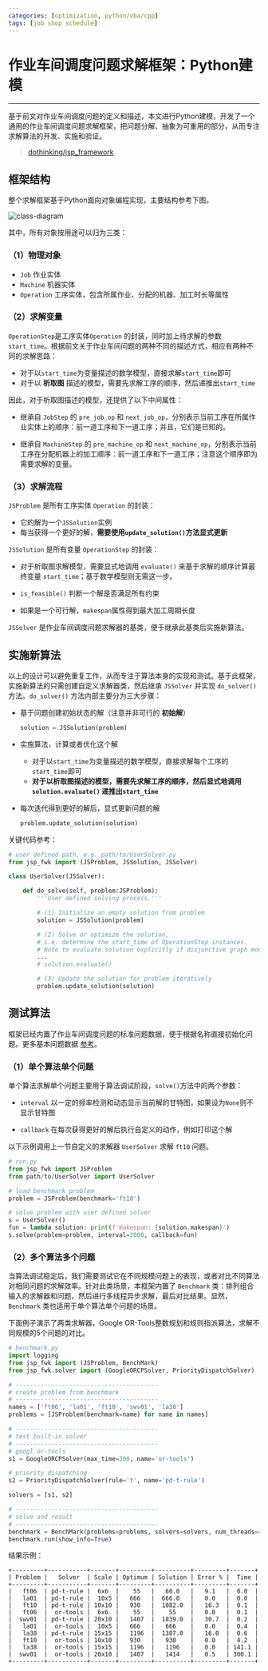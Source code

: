 ```yaml
---
categories: [optimization, python/vba/cpp]
tags: [job shop schedule]
---
```


# 作业车间调度问题求解框架：Python建模

---

基于前文对作业车间调度问题的定义和描述，本文进行Python建模，开发了一个通用的作业车间调度问题求解框架，把问题分解、抽象为可重用的部分，从而专注求解算法的开发、实施和验证。

> [dothinking/jsp_framework](https://github.com/dothinking/jsp_framework)


## 框架结构

整个求解框架基于Python面向对象编程实现，主要结构参考下图。

![class-diagram](images/2021-08-14-01.png)


其中，所有对象按用途可以归为三类：


### （1）物理对象

- `Job` 作业实体
- `Machine` 机器实体
- `Operation` 工序实体，包含所属作业、分配的机器、加工时长等属性


### （2）求解变量

`OperationStep`是工序实体`Operation` 的封装，同时加上待求解的参数 `start_time`。根据前文关于作业车间问题的两种不同的描述方式，相应有两种不同的求解思路：

- 对于以`start_time`为变量描述的数学模型，直接求解`start_time`即可
- 对于以 **析取图** 描述的模型，需要先求解工序的顺序，然后递推出`start_time`

因此，对于析取图描述的模型，还提供了以下中间属性：

- 继承自 `JobStep` 的 `pre_job_op` 和 `next_job_op`，分别表示当前工序在所属作业实体上的顺序：前一道工序和下一道工序；并且，它们是已知的。

- 继承自 `MachineStep` 的 `pre_machine_op` 和 `next_machine_op`，分别表示当前工序在分配机器上的加工顺序：前一道工序和下一道工序；注意这个顺序即为需要求解的变量。


### （3）求解流程

`JSProblem` 是所有工序实体 `Operation` 的封装：

- 它的解为一个`JSSolution`实例
- 每当获得一个更好的解，**需要使用`update_solution()`方法显式更新**

`JSSolution` 是所有变量 `OperationStep` 的封装：

- 对于析取图求解模型，需要显式地调用 `evaluate()` 来基于求解的顺序计算最终变量 `start_time`；基于数学模型则无需这一步。

- `is_feasible()` 判断一个解是否满足所有约束

- 如果是一个可行解，`makespan`属性得到最大加工周期长度


`JSSolver` 是作业车间调度问题求解器的基类，便于继承此基类后实施新算法。


## 实施新算法

以上的设计可以避免重复工作，从而专注于算法本身的实现和测试。基于此框架，实施新算法的只需创建自定义求解器类，然后继承 `JSSolver` 并实现 `do_solver()` 方法。`do_solver()` 方法内部主要分为三大步骤：

- 基于问题创建初始状态的解（注意并非可行的 **初始解**）

    ```python
    solution = JSSolution(problem)
    ```

- 实施算法，计算或者优化这个解

    - 对于以`start_time`为变量描述的数学模型，直接求解每个工序的`start_time`即可
    - **对于以析取图描述的模型，需要先求解工序的顺序，然后显式地调用 `solution.evaluate()` 递推出`start_time`**


- 每次迭代得到更好的解后，显式更新问题的解

    ```python
    problem.update_solution(solution)
    ```

关键代码参考：

```python
# user defined path, e.g. path/to/UserSolver.py
from jsp_fwk import (JSProblem, JSSolution, JSSolver)

class UserSolver(JSSolver):

    def do_solve(self, problem:JSProblem):
        '''User defined solving process.'''

        # (1) Initialize an empty solution from problem
        solution = JSSolution(problem)

        # (2) Solve or optimize the solution, 
        # i.e. determine the start_time of OperationStep instances.
        # Note to evaluate solution explicitly if disjunctive graph model.
        ...
        # solution.evaluate() 

        # (3) Update the solution for problem iteratively        
        problem.update_solution(solution)
```


## 测试算法

框架已经内置了作业车间调度问题的标准问题数据，便于根据名称直接初始化问题。更多基本问题数据 [参考](https://github.com/dothinking/job_shop_schedule/blob/master/benchmark/instances.json)。


### （1）单个算法单个问题

单个算法求解单个问题主要用于算法调试阶段，`solve()`方法中的两个参数：

- `interval` 以一定的频率检测和动态显示当前解的甘特图，如果设为`None`则不显示甘特图

- `callback` 在每次获得更好的解后执行自定义的动作，例如打印这个解

以下示例调用上一节自定义的求解器 `UserSolver` 求解 `ft10` 问题。


```python
# run.py
from jsp_fwk import JSProblem
from path/to/UserSolver import UserSolver

# load benchmark problem
problem = JSProblem(benchmark='ft10')

# solve problem with user defined solver
s = UserSolver()
fun = lambda solution: print(f'makespan: {solution.makespan}')
s.solve(problem=problem, interval=2000, callback=fun)
```

### （2）多个算法多个问题

当算法调试稳定后，我们需要测试它在不同规模问题上的表现，或者对比不同算法对相同问题的求解效率。针对此类场景，本框架内置了 `Benchmark` 类：排列组合输入的求解器和问题，然后进行多线程异步求解，最后对比结果。显然，`Benchmark` 类也适用于单个算法单个问题的场景。

下面例子演示了两类求解器，Google OR-Tools整数规划和规则指派算法，求解不同规模的5个问题的对比。

```python
# benchmark.py
import logging
from jsp_fwk import (JSProblem, BenchMark)
from jsp_fwk.solver import (GoogleORCPSolver, PriorityDispatchSolver)

# ----------------------------------------
# create problem from benchmark
# ----------------------------------------
names = ['ft06', 'la01', 'ft10', 'swv01', 'la38']
problems = [JSProblem(benchmark=name) for name in names]

# ----------------------------------------
# test built-in solver
# ----------------------------------------
# googl or-tools
s1 = GoogleORCPSolver(max_time=300, name='or-tools')

# priority dispatching
s2 = PriorityDispatchSolver(rule='t', name='pd-t-rule')

solvers = [s1, s2]

# ----------------------------------------
# solve and result
# ----------------------------------------
benchmark = BenchMark(problems=problems, solvers=solvers, num_threads=4)
benchmark.run(show_info=True)
```

结果示例：

```
+---------+-----------+-------+---------+----------+---------+-------+
| Problem |   Solver  | Scale | Optimum | Solution | Error % |  Time |
+---------+-----------+-------+---------+----------+---------+-------+
|   ft06  | pd-t-rule |  6x6  |    55   |   60.0   |   9.1   |  0.0  |
|   la01  | pd-t-rule |  10x5 |   666   |  666.0   |   0.0   |  0.0  |
|   ft10  | pd-t-rule | 10x10 |   930   |  1082.0  |   16.3  |  0.1  |
|   ft06  |  or-tools |  6x6  |    55   |    55    |   0.0   |  0.1  |
|  swv01  | pd-t-rule | 20x10 |   1407  |  1839.0  |   30.7  |  0.2  |
|   la01  |  or-tools |  10x5 |   666   |   666    |   0.0   |  0.4  |
|   la38  | pd-t-rule | 15x15 |   1196  |  1387.0  |   16.0  |  0.6  |
|   ft10  |  or-tools | 10x10 |   930   |   930    |   0.0   |  4.2  |
|   la38  |  or-tools | 15x15 |   1196  |   1196   |   0.0   | 141.1 |
|  swv01  |  or-tools | 20x10 |   1407  |   1414   |   0.5   | 300.1 |
+---------+-----------+-------+---------+----------+---------+-------+
```